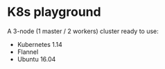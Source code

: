 # K8s playground

A 3-node (1 master / 2 workers) cluster ready to use:

* Kubernetes 1.14
* Flannel
* Ubuntu 16.04
